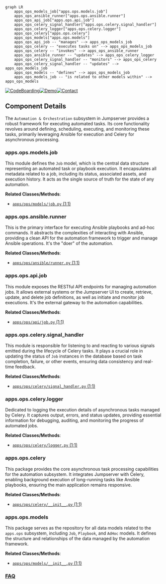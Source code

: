 ```mermaid
graph LR
    apps_ops_models_job["apps.ops.models.job"]
    apps_ops_ansible_runner["apps.ops.ansible.runner"]
    apps_ops_api_job["apps.ops.api.job"]
    apps_ops_celery_signal_handler["apps.ops.celery.signal_handler"]
    apps_ops_celery_logger["apps.ops.celery.logger"]
    apps_ops_celery["apps.ops.celery"]
    apps_ops_models["apps.ops.models"]
    apps_ops_api_job -- "manages" --> apps_ops_models_job
    apps_ops_celery -- "executes tasks on" --> apps_ops_models_job
    apps_ops_celery -- "invokes" --> apps_ops_ansible_runner
    apps_ops_ansible_runner -- "updates" --> apps_ops_celery_logger
    apps_ops_celery_signal_handler -- "monitors" --> apps_ops_celery
    apps_ops_celery_signal_handler -- "updates" --> apps_ops_models_job
    apps_ops_models -- "defines" --> apps_ops_models_job
    apps_ops_models_job -- "is related to other models within" --> apps_ops_models
```
[![CodeBoarding](https://img.shields.io/badge/Generated%20by-CodeBoarding-9cf?style=flat-square)](https://github.com/CodeBoarding/GeneratedOnBoardings)[![Demo](https://img.shields.io/badge/Try%20our-Demo-blue?style=flat-square)](https://www.codeboarding.org/demo)[![Contact](https://img.shields.io/badge/Contact%20us%20-%20contact@codeboarding.org-lightgrey?style=flat-square)](mailto:contact@codeboarding.org)

## Component Details

The `Automation & Orchestration` subsystem in Jumpserver provides a robust framework for executing automated tasks. Its core functionality revolves around defining, scheduling, executing, and monitoring these tasks, primarily leveraging Ansible for execution and Celery for asynchronous processing.

### apps.ops.models.job
This module defines the `Job` model, which is the central data structure representing an automated task or playbook execution. It encapsulates all metadata related to a job, including its status, associated assets, and execution history. It acts as the single source of truth for the state of any automation.


**Related Classes/Methods**:

- <a href="https://github.com/jumpserver/jumpserver/blob/master/apps/ops/models/job.py#L1-L1" target="_blank" rel="noopener noreferrer">`apps/ops/models/job.py` (1:1)</a>


### apps.ops.ansible.runner
This is the primary interface for executing Ansible playbooks and ad-hoc commands. It abstracts the complexities of interacting with Ansible, providing a clean API for the automation framework to trigger and manage Ansible operations. It's the "doer" of the automation.


**Related Classes/Methods**:

- <a href="https://github.com/jumpserver/jumpserver/blob/master/apps/ops/ansible/runner.py#L1-L1" target="_blank" rel="noopener noreferrer">`apps/ops/ansible/runner.py` (1:1)</a>


### apps.ops.api.job
This module exposes the RESTful API endpoints for managing automation jobs. It allows external systems or the Jumpserver UI to create, retrieve, update, and delete job definitions, as well as initiate and monitor job executions. It's the external gateway to the automation capabilities.


**Related Classes/Methods**:

- <a href="https://github.com/jumpserver/jumpserver/blob/master/apps/ops/api/job.py#L1-L1" target="_blank" rel="noopener noreferrer">`apps/ops/api/job.py` (1:1)</a>


### apps.ops.celery.signal_handler
This module is responsible for listening to and reacting to various signals emitted during the lifecycle of Celery tasks. It plays a crucial role in updating the status of `Job` instances in the database based on task completion, failure, or other events, ensuring data consistency and real-time feedback.


**Related Classes/Methods**:

- <a href="https://github.com/jumpserver/jumpserver/blob/master/apps/ops/celery/signal_handler.py#L1-L1" target="_blank" rel="noopener noreferrer">`apps/ops/celery/signal_handler.py` (1:1)</a>


### apps.ops.celery.logger
Dedicated to logging the execution details of asynchronous tasks managed by Celery. It captures output, errors, and status updates, providing essential information for debugging, auditing, and monitoring the progress of automated jobs.


**Related Classes/Methods**:

- <a href="https://github.com/jumpserver/jumpserver/blob/master/apps/ops/celery/logger.py#L1-L1" target="_blank" rel="noopener noreferrer">`apps/ops/celery/logger.py` (1:1)</a>


### apps.ops.celery
This package provides the core asynchronous task processing capabilities for the automation subsystem. It integrates Jumpserver with Celery, enabling background execution of long-running tasks like Ansible playbooks, ensuring the main application remains responsive.


**Related Classes/Methods**:

- <a href="https://github.com/jumpserver/jumpserver/blob/master/apps/ops/celery/__init__.py#L1-L1" target="_blank" rel="noopener noreferrer">`apps/ops/celery/__init__.py` (1:1)</a>


### apps.ops.models
This package serves as the repository for all data models related to the `apps.ops` subsystem, including `Job`, `Playbook`, and `AdHoc` models. It defines the structure and relationships of the data managed by the automation framework.


**Related Classes/Methods**:

- <a href="https://github.com/jumpserver/jumpserver/blob/master/apps/ops/models/__init__.py#L1-L1" target="_blank" rel="noopener noreferrer">`apps/ops/models/__init__.py` (1:1)</a>




### [FAQ](https://github.com/CodeBoarding/GeneratedOnBoardings/tree/main?tab=readme-ov-file#faq)